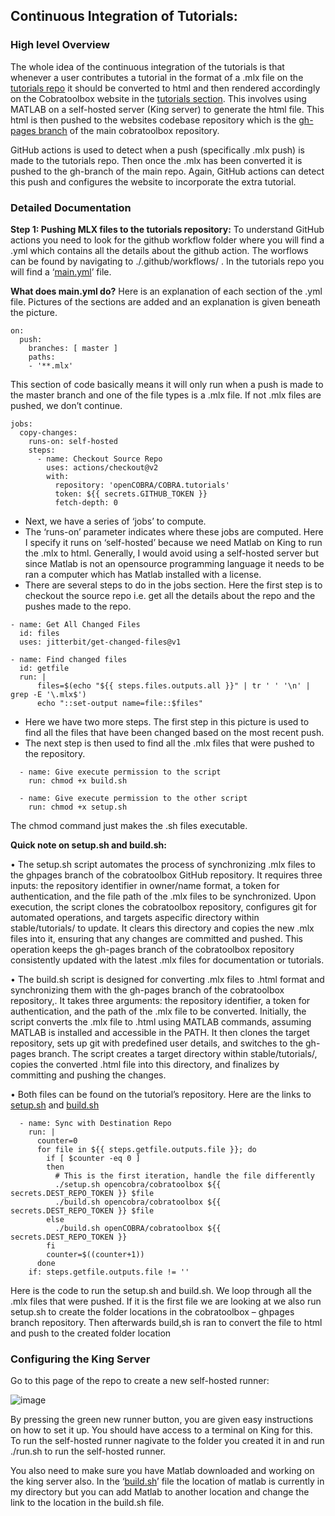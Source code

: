 ## Continuous Integration of Tutorials:
### High level Overview
The whole idea of the continuous integration of the tutorials is that whenever a user contributes a tutorial in the format of a .mlx file on the [tutorials repo](https://github.com/opencobra/COBRA.tutorials) it should be converted to html and then rendered accordingly on the Cobratoolbox website in the [tutorials section](https://opencobra.github.io/cobratoolbox/stable/tutorials/index.html). This involves using MATLAB on a self-hosted server (King server) to generate the html file. This html is then pushed to the websites codebase repository which is the [gh-pages branch](https://github.com/opencobra/cobratoolbox/tree/gh-pages) of the main cobratoolbox repository.

GitHub actions is used to detect when a push (specifically .mlx push) is made to the tutorials repo. Then once the .mlx has been converted it is pushed to the gh-branch of the main repo. Again, GitHub actions can detect this push and configures the website to incorporate the extra tutorial. 

### Detailed Documentation
**Step 1: Pushing MLX files to the tutorials repository:**
To understand GitHub actions you need to look for the github workflow folder where you will find a .yml which contains all the details about the github action. The worflows can be found by navigating to ./.github/workflows/ . In the tutorials repo you will find a ‘[main.yml](https://github.com/opencobra/COBRA.tutorials/blob/master/.github/workflows/main.yml)’ file.

**What does main.yml do?**
Here is an explanation of each section of the .yml file. Pictures of the sections are added and an explanation is given beneath the picture.

```
on:
  push:
    branches: [ master ]
    paths:
    - '**.mlx'
```


This section of code basically means it will only run when a push is made to the master branch and one of the file types is a .mlx file. If not .mlx files are pushed, we don’t continue.

```
jobs:
  copy-changes:
    runs-on: self-hosted
    steps:
      - name: Checkout Source Repo
        uses: actions/checkout@v2
        with:
          repository: 'openCOBRA/COBRA.tutorials'
          token: ${{ secrets.GITHUB_TOKEN }}
          fetch-depth: 0
```


- Next, we have a series of ‘jobs’ to compute.
- The ‘runs-on’ parameter indicates where these jobs are computed. Here I specify it runs on ‘self-hosted’ because we need Matlab on King to run the .mlx to html. Generally, I would avoid using a self-hosted server but since Matlab is not an opensource programming language it needs to be ran a computer which has Matlab installed with a license.
- There are several steps to do in the jobs section. Here the first step is to checkout the source repo i.e. get all the details about the repo and the pushes made to the repo.

```
- name: Get All Changed Files
  id: files
  uses: jitterbit/get-changed-files@v1

- name: Find changed files
  id: getfile
  run: |
      files=$(echo "${{ steps.files.outputs.all }}" | tr ' ' '\n' | grep -E '\.mlx$')
      echo "::set-output name=file::$files"
```


- Here we have two more steps. The first step in this picture is used to find all the files that have been changed based on the most recent push.
- The next step is then used to find all the .mlx files that were pushed to the repository.

```
  - name: Give execute permission to the script
    run: chmod +x build.sh
    
  - name: Give execute permission to the other script  
    run: chmod +x setup.sh
```


The chmod command just makes the .sh files executable.

**Quick note on setup.sh and build.sh:**

• The setup.sh script automates the process of synchronizing .mlx files to the ghpages branch of the cobratoolbox GitHub repository. It requires three inputs: the repository identifier in owner/name format, a token for authentication, and the file path of the .mlx files to be synchronized. Upon execution, the script clones the cobratoolbox repository, configures git for automated operations, and targets aspecific directory within stable/tutorials/ to update. It clears this directory and copies the new .mlx files into it, ensuring that any changes are committed and pushed. This operation keeps the gh-pages branch of the cobratoolbox repository consistently updated with the latest .mlx files for documentation or tutorials.

• The build.sh script is designed for converting .mlx files to .html format and synchronizing them with the gh-pages branch of the cobratoolbox repository,. It takes three arguments: the repository identifier, a token for authentication, and the path of the .mlx file to be converted. Initially, the script converts the .mlx file to .html using MATLAB commands, assuming MATLAB is installed and accessible in the PATH. It then clones the target repository, sets up git with predefined user details, and switches to the gh-pages branch. The script creates a target directory within stable/tutorials/, copies the converted .html file into this directory, and finalizes by committing and pushing the changes.

• Both files can be found on the tutorial’s repository. Here are the links to [setup.sh](https://github.com/opencobra/COBRA.tutorials/blob/master/setup.sh) and [build.sh](https://github.com/opencobra/COBRA.tutorials/blob/master/build.sh)

```
  - name: Sync with Destination Repo
    run: |
      counter=0
      for file in ${{ steps.getfile.outputs.file }}; do
        if [ $counter -eq 0 ]
        then
          # This is the first iteration, handle the file differently
          ./setup.sh opencobra/cobratoolbox ${{ secrets.DEST_REPO_TOKEN }} $file 
          ./build.sh opencobra/cobratoolbox ${{ secrets.DEST_REPO_TOKEN }} $file 
        else
          ./build.sh openCOBRA/cobratoolbox ${{ secrets.DEST_REPO_TOKEN }} 
        fi
        counter=$((counter+1))
      done
    if: steps.getfile.outputs.file != ''
```

Here is the code to run the setup.sh and build.sh. We loop through all the .mlx files that were pushed. If it is the first file we are looking at we also run setup.sh to create the folder locations in the cobratoolbox – ghpages branch repository. Then afterwards build,sh is ran to convert the file to html and push to the created folder location

### Configuring the King Server

Go to this page of the repo to create a new self-hosted runner:

![image](https://github.com/opencobra/cobratoolbox/assets/68754265/05535af0-9ccf-4c38-9e79-512f738cc0f0)


By pressing the green new runner button, you are given easy instructions on how to set it up. You should have access to a terminal on King for this. To run the self-hosted runner nagivate to the folder you created it in and run ./run.sh to run the self-hosted runner.

You also need to make sure you have Matlab downloaded and working on the king server also. In the ‘[build.sh](https://github.com/opencobra/COBRA.tutorials/blob/master/build.sh)’ file the location of matlab is currently in my directory but you can add Matlab to another location and change the link to the location in the build.sh file.
